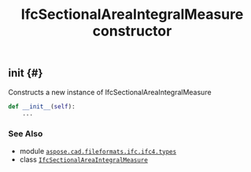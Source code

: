 ﻿---
title: IfcSectionalAreaIntegralMeasure constructor
second_title: Aspose.CAD for Python via .NET API References
description: 
type: docs
weight: 10
url: /python-net/aspose.cad.fileformats.ifc.ifc4.types/ifcsectionalareaintegralmeasure/__init__/
is_root: false
---

## __init__ {#}

Constructs a new instance of IfcSectionalAreaIntegralMeasure



```python
def __init__(self):
    ...
```





### See Also
* module [`aspose.cad.fileformats.ifc.ifc4.types`](../../)
* class [`IfcSectionalAreaIntegralMeasure`](/cad/python-net/aspose.cad.fileformats.ifc.ifc4.types/ifcsectionalareaintegralmeasure)
